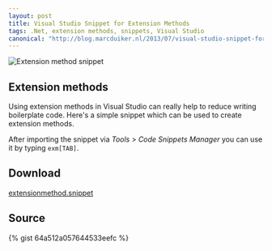 ```yaml
---
layout: post
title: Visual Studio Snippet for Extension Methods
tags: .Net, extension methods, snippets, Visual Studio
canonical: "http://blog.marcduiker.nl/2013/07/visual-studio-snippet-for-extension.html"
---
```


<img class="u-max-full-width" src="{{ site.url }}/assets/2013/07/04/ExtensionMethodSnippet.png" alt="Extension method snippet">

## Extension methods

Using extension methods in Visual Studio can really help to reduce writing boilerplate code. Here's a simple snippet which can be used to create extension methods.

After importing the snippet via _Tools > Code Snippets Manager_ you can use it by typing `exm[TAB]`.

## Download

[extensionmethod.snippet](https://www.dropbox.com/s/rimvki60ezudrdj/extensionmethod.snippet)

## Source

{% gist 64a512a057644533eefc %}